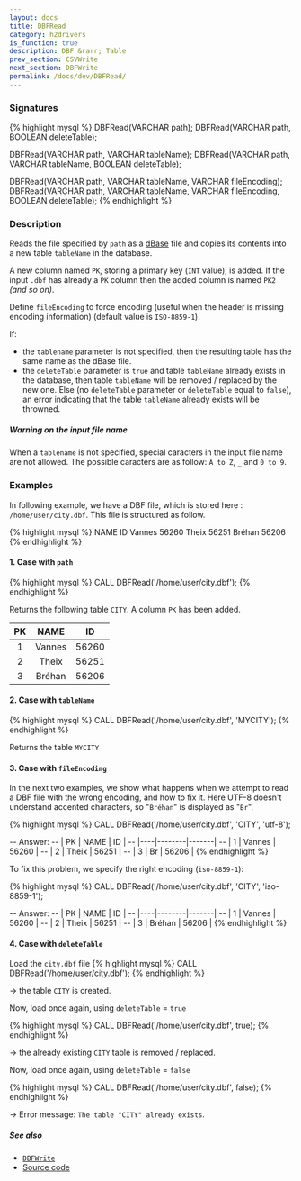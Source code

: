 ```yaml
---
layout: docs
title: DBFRead
category: h2drivers
is_function: true
description: DBF &rarr; Table
prev_section: CSVWrite
next_section: DBFWrite
permalink: /docs/dev/DBFRead/
---
```


### Signatures

{% highlight mysql %}
DBFRead(VARCHAR path);
DBFRead(VARCHAR path, BOOLEAN deleteTable);

DBFRead(VARCHAR path, VARCHAR tableName);
DBFRead(VARCHAR path, VARCHAR tableName, BOOLEAN deleteTable);

DBFRead(VARCHAR path, VARCHAR tableName, VARCHAR fileEncoding);
DBFRead(VARCHAR path, VARCHAR tableName, VARCHAR fileEncoding, 
        BOOLEAN deleteTable);
{% endhighlight %}

### Description

Reads the file specified by `path` as a [dBase][wiki] file and copies its contents into a new table `tableName` in the database.

A new column named `PK`, storing a primary key (`INT` value), is added. If the input `.dbf` has already a `PK` column then the added column is named `PK2` *(and so on)*.

Define `fileEncoding` to force encoding (useful when the header is missing encoding information) (default value is `ISO-8859-1`).

If:

- the `tablename` parameter is not specified, then the resulting table has the same name as the dBase file.
- the `deleteTable` parameter is `true` and table `tableName` already exists in the database, then table `tableName` will be removed / replaced by the new one. Else (no `deleteTable` parameter or `deleteTable` equal to `false`), an error indicating that the table `tableName` already exists will be throwned.

<div class="note">
  <h5>Warning on the input file name</h5>
  <p>When a <code>tablename</code> is not specified, special caracters in the input file name are not allowed. The possible caracters are as follow: <code>A to Z</code>, <code>_</code> and <code>0 to 9</code>.</p>
</div>

### Examples

In following example, we have a DBF file, which is stored here : `/home/user/city.dbf`. This file is structured as follow.

{% highlight mysql %}
NAME   ID
Vannes   56260
Theix   56251
Bréhan   56206
{% endhighlight %}

#### 1. Case with `path`

{% highlight mysql %}
CALL DBFRead('/home/user/city.dbf');
{% endhighlight %}

Returns the following table `CITY`. A column `PK` has been added.

| PK |   NAME    |  ID   |
|:--:|:---------:|:-----:|
| 1  | Vannes    | 56260 |
| 2  | Theix     | 56251 |
| 3  | Bréhan | 56206 |

#### 2. Case with `tableName`

{% highlight mysql %}
CALL DBFRead('/home/user/city.dbf', 'MYCITY');
{% endhighlight %}

Returns the table `MYCITY`

#### 3. Case with `fileEncoding` 

In the next two examples, we show what happens when we attempt to read a DBF file with the wrong encoding, and how to fix it. 
Here UTF-8 doesn't understand accented characters, so "`Bréhan`" is displayed as "`Br`".

{% highlight mysql %}
CALL DBFRead('/home/user/city.dbf', 'CITY', 'utf-8');

-- Answer:
-- | PK |  NAME  |  ID   |
-- |----|--------|-------|
-- | 1  | Vannes | 56260 |
-- | 2  | Theix  | 56251 |
-- | 3  | Br     | 56206 |
{% endhighlight %}

To fix this problem, we specify the right encoding (`iso-8859-1`):

{% highlight mysql %}
CALL DBFRead('/home/user/city.dbf', 'CITY', 'iso-8859-1');

-- Answer:
-- | PK |  NAME  |  ID   |
-- |----|--------|-------|
-- | 1  | Vannes | 56260 |
-- | 2  | Theix  | 56251 |
-- | 3  | Bréhan | 56206 |
{% endhighlight %}


#### 4. Case with `deleteTable`

Load the `city.dbf` file
{% highlight mysql %}
CALL DBFRead('/home/user/city.dbf');
{% endhighlight %}

&rarr; the table `CITY` is created.

Now, load once again, using `deleteTable` = `true`

{% highlight mysql %}
CALL DBFRead('/home/user/city.dbf', true);
{% endhighlight %}

&rarr; the already existing `CITY` table is removed / replaced.

Now, load once again, using `deleteTable` = `false`

{% highlight mysql %}
CALL DBFRead('/home/user/city.dbf', false);
{% endhighlight %}

&rarr; Error message: `The table "CITY" already exists`.


##### See also

* [`DBFWrite`](../DBFWrite)
* <a href="https://github.com/orbisgis/h2gis/blob/master/h2gis-functions/src/main/java/org/h2gis/functions/io/dbf/DBFRead.java" target="_blank">Source code</a>

[wiki]: http://en.wikipedia.org/wiki/DBase
